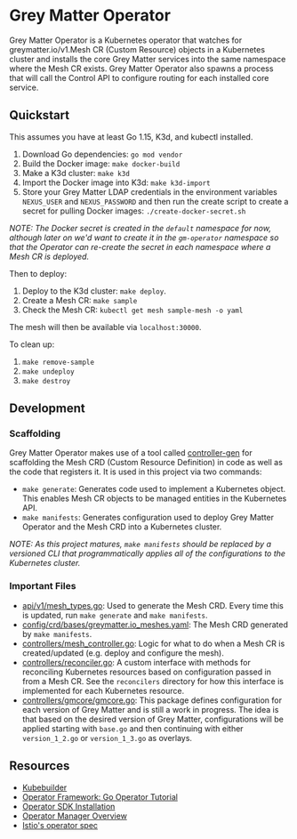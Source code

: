 # Grey Matter Operator

Grey Matter Operator is a Kubernetes operator that watches for greymatter.io/v1.Mesh CR (Custom Resource) objects in a Kubernetes cluster and installs the core Grey Matter services into the same namespace where the Mesh CR exists. Grey Matter Operator also spawns a process that will call the Control API to configure routing for each installed core service.

## Quickstart

This assumes you have at least Go 1.15, K3d, and kubectl installed.

1. Download Go dependencies: `go mod vendor`
2. Build the Docker image: `make docker-build`
3. Make a K3d cluster: `make k3d`
4. Import the Docker image into K3d: `make k3d-import`
5. Store your Grey Matter LDAP credentials in the environment variables `NEXUS_USER` and `NEXUS_PASSWORD` and then run the create script to create a secret for pulling Docker images: `./create-docker-secret.sh`

*NOTE: The Docker secret is created in the `default` namespace for now, although later on we'd want to create it in the `gm-operator` namespace so that the Operator can re-create the secret in each namespace where a Mesh CR is deployed.*

Then to deploy:

1. Deploy to the K3d cluster: `make deploy`.
2. Create a Mesh CR: `make sample`
3. Check the Mesh CR: `kubectl get mesh sample-mesh -o yaml`

The mesh will then be available via `localhost:30000`.

To clean up:

1. `make remove-sample`
2. `make undeploy`
3. `make destroy`

## Development

### Scaffolding

Grey Matter Operator makes use of a tool called [controller-gen](https://github.com/kubernetes-sigs/controller-tools) for scaffolding the Mesh CRD (Custom Resource Definition) in code as well as the code that registers it. It is used in this project via two commands:
- `make generate`: Generates code used to implement a Kubernetes object. This enables Mesh CR objects to be managed entities in the Kubernetes API.
- `make manifests`: Generates configuration used to deploy Grey Matter Operator and the Mesh CRD into a Kubernetes cluster.
  
*NOTE: As this project matures, `make manifests` should be replaced by a versioned CLI that programmatically applies all of the configurations to the Kubernetes cluster.*

### Important Files

- [api/v1/mesh_types.go](api/v1/mesh_types.go): Used to generate the Mesh CRD. Every time this is updated, run `make generate` and `make manifests`.
- [config/crd/bases/greymatter.io_meshes.yaml](config/crd/bases/greymatter.io_meshes.yaml): The Mesh CRD generated by `make manifests`.
- [controllers/mesh_controller.go](controllers/mesh_controller.go): Logic for what to do when a Mesh CR is created/updated (e.g. deploy and configure the mesh).
- [controllers/reconciler.go](controllers/reconciler.go): A custom interface with methods for reconciling Kubernetes resources based on configuration passed in from a Mesh CR. See the `reconcilers` directory for how this interface is implemented for each Kubernetes resource.
- [controllers/gmcore/gmcore.go](controllers/gmcore/gmcore.go): This package defines configuration for each version of Grey Matter and is still a work in progress. The idea is that based on the desired version of Grey Matter, configurations will be applied starting with `base.go` and then continuing with either `version_1_2.go` or `version_1_3.go` as overlays.

## Resources

- [Kubebuilder](https://book.kubebuilder.io/introduction.html)
- [Operator Framework: Go Operator Tutorial](https://sdk.operatorframework.io/docs/building-operators/golang/tutorial/)
- [Operator SDK Installation](https://sdk.operatorframework.io/docs/building-operators/golang/installation/)
- [Operator Manager Overview](https://book.kubebuilder.io/cronjob-tutorial/empty-main.html)
- [Istio's operator spec](https://github.com/istio/api/blob/master/operator/v1alpha1/operator.pb.go#L97)
